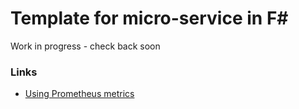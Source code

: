 # Template for micro-service in F# #
Work in progress - check back soon


### Links ###
* [Using Prometheus metrics](https://github.com/prometheus-net/prometheus-net#counters)